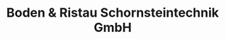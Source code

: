 ---
title: "Boden & Ristau Schornsteintechnik GmbH"
url: /broderstorf/boden-und-ristau-schornsteintechnik-gmbh/
shop: Haushaltsartikel
---